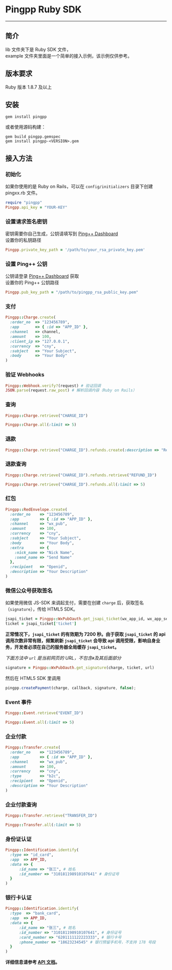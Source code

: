 Pingpp Ruby SDK
=================
****

## 简介
lib 文件夹下是 Ruby SDK 文件，<br>
example 文件夹里面是一个简单的接入示例，该示例仅供参考。

## 版本要求
Ruby 版本 1.8.7 及以上

## 安装
```
gem install pingpp
```
或者使用源码构建：
```
gem build pingpp.gemspec
gem install pingpp-<VERSION>.gem
```

## 接入方法
### 初始化
如果你使用的是 Ruby on Rails，可以在 `config/initializers` 目录下创建 pingxx.rb 文件。

``` ruby
require "pingpp"
Pingpp.api_key = "YOUR-KEY"
```

### 设置请求签名密钥
密钥需要你自己生成，公钥请填写到 [Ping++ Dashboard](https://dashboard.pingxx.com)  
设置你的私钥路径
``` ruby
Pingpp.private_key_path = '/path/to/your_rsa_private_key.pem'
```

### 设置 Ping++ 公钥
公钥请登录 [Ping++ Dashboard](https://dashboard.pingxx.com) 获取  
设置你的 Ping++ 公钥路径
``` ruby
Pingpp.pub_key_path = "/path/to/pingpp_rsa_public_key.pem"
```

### 支付
``` ruby
Pingpp::Charge.create(
  :order_no  => "123456789",
  :app       => { :id => "APP_ID" },
  :channel   => channel,
  :amount    => 100,
  :client_ip => "127.0.0.1",
  :currency  => "cny",
  :subject   => "Your Subject",
  :body      => "Your Body"
)
```

### 验证 Webhooks
```ruby
Pingpp::Webhook.verify?(request) # 验证回调
JSON.parse(request.raw_post) # 解析回调内容（Ruby on Rails）
```

### 查询
``` ruby
Pingpp::Charge.retrieve("CHARGE_ID")
```
``` ruby
Pingpp::Charge.all(:limit => 5)
```

### 退款
``` ruby
Pingpp::Charge.retrieve("CHARGE_ID").refunds.create(:description => "Refund Description")
```

### 退款查询
``` ruby
Pingpp::Charge.retrieve("CHARGE_ID").refunds.retrieve("REFUND_ID")
```
``` ruby
Pingpp::Charge.retrieve("CHARGE_ID").refunds.all(:limit => 5)
```

### 红包
``` ruby
Pingpp::RedEnvelope.create(
  :order_no    => "123456789",
  :app         => { :id => "APP_ID" },
  :channel     => "wx_pub",
  :amount      => 100,
  :currency    => "cny",
  :subject     => "Your Subject",
  :body        => "Your Body",
  :extra       => {
    :nick_name => "Nick Name",
    :send_name => "Send Name"
  },
  :recipient   => "Openid",
  :description => "Your Description"
)
```

### 微信公众号获取签名
如果使用微信 JS-SDK 来调起支付，需要在创建 `charge` 后，获取签名（`signature`），传给 HTML5 SDK。
``` ruby
jsapi_ticket = Pingpp::WxPubOauth.get_jsapi_ticket(wx_app_id, wx_app_secret)
ticket = jsapi_ticket['ticket']
```
**正常情况下，`jsapi_ticket` 的有效期为 7200 秒。由于获取 `jsapi_ticket` 的 api 调用次数非常有限，频繁刷新 `jsapi_ticket` 会导致 api 调用受限，影响自身业务，开发者必须在自己的服务器全局缓存 `jsapi_ticket`。**

_下面方法中 `url` 是当前网页的 URL，不包含`#`及其后面部分_
``` ruby
signature = Pingpp::WxPubOauth.get_signature(charge, ticket, url)
```
然后在 HTML5 SDK 里调用
``` js
pingpp.createPayment(charge, callback, signature, false);
```

### Event 事件
``` ruby
Pingpp::Event.retrieve("EVENT_ID")
```
``` ruby
Pingpp::Event.all(:limit => 5)
```

### 企业付款
``` ruby
Pingpp::Transfer.create(
  :order_no    => "123456789",
  :app         => { :id => "APP_ID" },
  :channel     => "wx_pub",
  :amount      => 100,
  :currency    => "cny",
  :type        => "b2c",
  :recipient   => "Openid",
  :description => "Your Description"
)
```

### 企业付款查询
``` ruby
Pingpp::Transfer.retrieve("TRANSFER_ID")
```
``` ruby
Pingpp::Transfer.all(:limit => 5)
```

### 身份证认证
``` ruby
Pingpp::Identification.identify(
  :type => "id_card",
  :app  => APP_ID,
  :data => {
      :id_name => "张三", # 姓名
      :id_number => "310181198910107641" # 身份证号
  }
)
```

### 银行卡认证
``` ruby
Pingpp::Identification.identify(
  :type  => "bank_card",
  :app  => APP_ID,
  :data => {
      :id_name => "张三", # 姓名
      :id_number => "310181198910107641", # 身份证号
      :card_number => "6201111122223333", # 银行卡号
      :phone_number => "18623234545" # 银行预留手机号，不支持 178 号段
  }
)
```

**详细信息请参考 [API 文档](https://pingxx.com/document/api?ruby)。**
